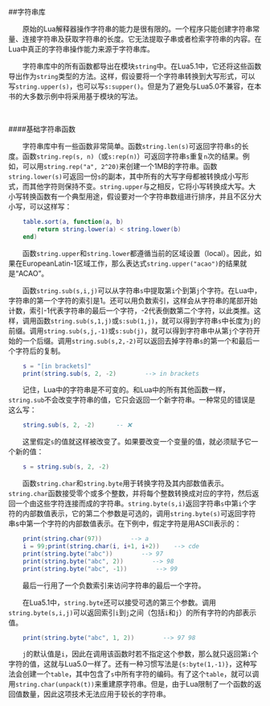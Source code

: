 ##字符串库

&emsp;&emsp;原始的Lua解释器操作字符串的能力是很有限的。一个程序只能创建字符串常量、连接字符串及获取字符串的长度。它无法提取子串或者检索字符串的内容。在Lua中真正的字符串操作能力来源于字符串库。

&emsp;&emsp;字符串库中的所有函数都导出在模块`string`中。在Lua5.1中，它还将这些函数导出作为`string`类型的方法。这样，假设要将一个字符串转换到大写形式，可以写`string.upper(s)`，也可以写`s:supper()`。但是为了避免与Lua5.0不兼容，在本书的大多数示例中将采用基于模块的写法。

&emsp;&emsp;

####基础字符串函数

&emsp;&emsp;字符串库中有一些函数非常简单。函数`string.len(s)`可返回字符串`s`的长度。函数`string.rep(s, n)`（或`s:rep(n)`）可返回字符串`s`重复`n`次的结果。例如，可以用`string.rep("a", 2^20)`来创建一个1MB的字符串。函数`string.lower(s)`可返回一份`s`的副本，其中所有的大写字母都被转换成小写形式，而其他字符则保持不变。`string.upper`与之相反，它将小写转换成大写。大小写转换函数有一个典型用途，假设要对一个字符串数组进行排序，并且不区分大小写，可以这样写：

```lua
    table.sort(a, function(a, b)
        return string.lower(a) < string.lower(b)
    end)
```

&emsp;&emsp;函数`string.upper`和`string.lower`都遵循当前的区域设置（local）。因此，如果在EuropeanLatin-1区域工作，那么表达式`string.upper("acao")`的结果就是“ACAO”。

&emsp;&emsp;函数`string.sub(s,i,j)`可以从字符串`s`中提取第`i`个到第`j`个字符。在Lua中，字符串的第一个字符的索引是1。还可以用负数索引，这样会从字符串的尾部开始计数，索引-1代表字符串的最后一个字符，-2代表倒数第二个字符，以此类推。这样，调用函数`string.sub(s,1,j)`或`s:sub(1,j)`，就可以得到字符串`s`中长度为`j`的前缀。调用`string.sub(s,j,-1)`或`s:sub(j)`，就可以得到字符串中从第`j`个字符开始的一个后缀。调用`string.sub(s,2,-2)`可以返回去掉字符串`s`的第一个和最后一个字符后的复制。

```lua
    s = "[in brackets]"
    print(string.sub(s, 2, -2)        --> in brackets
```

&emsp;&emsp;记住，Lua中的字符串是不可变的。和Lua中的所有其他函数一样，`string.sub`不会改变字符串的值，它只会返回一个新字符串。一种常见的错误是这么写：

```lua
    string.sub(s, 2, -2)      -- ❌
```

&emsp;&emsp;这里假定`s`的值就这样被改变了。如果要改变一个变量的值，就必须赋予它一个新的值：

```lua
    s = string.sub(s, 2, -2)
```

&emsp;&emsp;函数`string.char`和`string.byte`用于转换字符及其内部数值表示。`string.char`函数接受零个或多个整数，并将每个整数转换成对应的字符，然后返回一个由这些字符连接而成的字符串。`string.byte(s,i)`返回字符串`s`中第`i`个字符的内部数值表示，它的第二个参数是可选的，调用`string.byte(s)`可返回字符串s中第一个字符的内部数值表示。在下例中，假定字符是用ASCII表示的：

```lua
    print(string.char(97))        --> a
    i = 99;print(string.char(i, i+1, i+2))    --> cde
    print(string.byte("abc"))        --> 97
    print(string.byte("abc", 2))        --> 98
    print(string.byte("abc", -1))        --> 99
```

&emsp;&emsp;最后一行用了一个负数索引来访问字符串的最后一个字符。

&emsp;&emsp;在Lua5.1中，`string.byte`还可以接受可选的第三个参数。调用`string.byte(s,i,j)`可以返回索引`i`到`j`之间（包括`i`和`j`）的所有字符的内部表示值。

```lua
    print(string.byte("abc", 1, 2))        --> 97 98
```

&emsp;&emsp;`j`的默认值是`i`，因此在调用该函数时若不指定这个参数，那么就只返回第`i`个字符的值，这就与Lua5.0一样了。还有一种习惯写法是`{s:byte(1,-1)}`，这种写法会创建一个`table`，其中包含了`s`中所有字符的编码。有了这个`table`，就可以调用`string.char(unpack(t))`来重建原字符串。但是，由于Lua限制了一个函数的返回值数量，因此这项技术无法应用于较长的字符串。

&emsp;&emsp;
